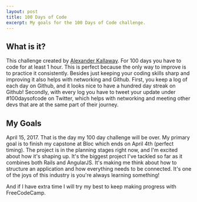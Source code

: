 ```yaml
---
layout: post
title: 100 Days of Code
excerpt: My goals for the 100 Days of Code challenge.
---
```


## What is it?
This challenge created by [Alexander Kallaway](https://twitter.com/ka11away). For 100 days you have to code for at least 1 hour. This is perfect because the only way to improve is to practice it consistently. Besides just keeping your coding skills sharp and improving it also helps with networking and Github. First, you keep a log of each day on Github, and it looks nice to have a hundred day streak on Github! Secondly, with every log you have to tweet your update under #100daysofcode on Twitter, which helps with networking and meeting other devs that are at the same part of their journey.

## My Goals
April 15, 2017.
That is the day my 100 day challenge will be over.
My primary goal is to finish my capstone at Bloc which ends on April 4th (perfect timing). The project is in the planning stages right now, and I'm excited about how it's shaping up. It's the biggest project I've tackled so far as it combines both Rails and AngularJS. It's making me think about how to structure an application and how everything needs to be connected. It's one of the joys of this industry is you're always learning something!

And if I have extra time I will try my best to keep making progress with FreeCodeCamp.
